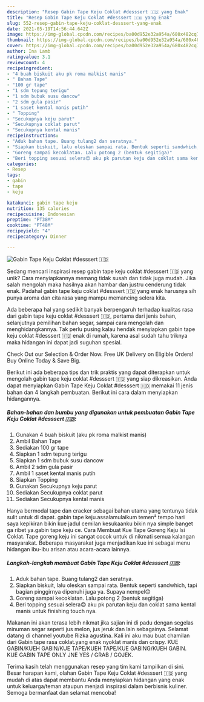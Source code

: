 ```yaml
---
description: "Resep Gabin Tape Keju Coklat #desssert 🇮🇩 yang Enak"
title: "Resep Gabin Tape Keju Coklat #desssert 🇮🇩 yang Enak"
slug: 552-resep-gabin-tape-keju-coklat-desssert-yang-enak
date: 2021-05-19T14:56:44.642Z
image: https://img-global.cpcdn.com/recipes/ba00d952e32a954a/680x482cq70/gabin-tape-keju-coklat-desssert-foto-resep-utama.jpg
thumbnail: https://img-global.cpcdn.com/recipes/ba00d952e32a954a/680x482cq70/gabin-tape-keju-coklat-desssert-foto-resep-utama.jpg
cover: https://img-global.cpcdn.com/recipes/ba00d952e32a954a/680x482cq70/gabin-tape-keju-coklat-desssert-foto-resep-utama.jpg
author: Ina Lamb
ratingvalue: 3.1
reviewcount: 4
recipeingredient:
- "4 buah biskuit aku pk roma malkist manis"
- " Bahan Tape"
- "100 gr tape"
- "1 sdm tepung terigu"
- "1 sdm bubuk susu dancow"
- "2 sdm gula pasir"
- "1 saset kental manis putih"
- " Topping"
- "Secukupnya keju parut"
- "Secukupnya coklat parut"
- "Secukupnya kental manis"
recipeinstructions:
- "Aduk bahan tape. Buang tulang2 dan seratnya."
- "Siapkan biskuit, lalu oleskan sampai rata. Bentuk seperti sandwhich, tapi bagian pinggirnya dipenuhi juga ya. Supaya nempel😊"
- "Goreng sampai kecoklatan. Lalu potong 2 (bentuk segitiga)"
- "Beri topping sesuai selera😊 aku pk parutan keju dan coklat sama kental manis untuk finishing touch nya."
categories:
- Resep
tags:
- gabin
- tape
- keju

katakunci: gabin tape keju 
nutrition: 135 calories
recipecuisine: Indonesian
preptime: "PT38M"
cooktime: "PT48M"
recipeyield: "4"
recipecategory: Dinner

---
```



![Gabin Tape Keju Coklat #desssert 🇮🇩](https://img-global.cpcdn.com/recipes/ba00d952e32a954a/680x482cq70/gabin-tape-keju-coklat-desssert-foto-resep-utama.jpg)

Sedang mencari inspirasi resep gabin tape keju coklat #desssert 🇮🇩 yang unik? Cara menyiapkannya memang tidak susah dan tidak juga mudah. Jika salah mengolah maka hasilnya akan hambar dan justru cenderung tidak enak. Padahal gabin tape keju coklat #desssert 🇮🇩 yang enak harusnya sih punya aroma dan cita rasa yang mampu memancing selera kita.

Ada beberapa hal yang sedikit banyak berpengaruh terhadap kualitas rasa dari gabin tape keju coklat #desssert 🇮🇩, pertama dari jenis bahan, selanjutnya pemilihan bahan segar, sampai cara mengolah dan menghidangkannya. Tak perlu pusing kalau hendak menyiapkan gabin tape keju coklat #desssert 🇮🇩 enak di rumah, karena asal sudah tahu triknya maka hidangan ini dapat jadi suguhan spesial.

Check Out our Selection &amp; Order Now. Free UK Delivery on Eligible Orders! Buy Online Today &amp; Save Big.


Berikut ini ada beberapa tips dan trik praktis yang dapat diterapkan untuk mengolah gabin tape keju coklat #desssert 🇮🇩 yang siap dikreasikan. Anda dapat menyiapkan Gabin Tape Keju Coklat #desssert 🇮🇩 memakai 11 jenis bahan dan 4 langkah pembuatan. Berikut ini cara dalam menyiapkan hidangannya.

<!--inarticleads1-->

##### Bahan-bahan dan bumbu yang digunakan untuk pembuatan Gabin Tape Keju Coklat #desssert 🇮🇩:

1. Gunakan 4 buah biskuit (aku pk roma malkist manis)
1. Ambil  Bahan Tape
1. Sediakan 100 gr tape
1. Siapkan 1 sdm tepung terigu
1. Siapkan 1 sdm bubuk susu dancow
1. Ambil 2 sdm gula pasir
1. Ambil 1 saset kental manis putih
1. Siapkan  Topping
1. Gunakan Secukupnya keju parut
1. Sediakan Secukupnya coklat parut
1. Sediakan Secukupnya kental manis


Hanya bermodal tape dan cracker sebagai bahan utama yang tentunya tidak sulit untuk di dapat. gabin tape keju.assalamulaikum temen² tempo hari saya kepikiran bikin kue jadul cemilan kesukaanku bikin nya simple banget ga ribet ya.gabin tape keju ce. Cara Membuat Kue Tape Goreng Keju Isi Coklat. Tape goreng keju ini sangat cocok untuk di nikmati semua kalangan masyarakat. Beberapa masyarakat juga menjadikan kue ini sebagai menu hidangan ibu-ibu arisan atau acara-acara lainnya. 

<!--inarticleads2-->

##### Langkah-langkah membuat Gabin Tape Keju Coklat #desssert 🇮🇩:

1. Aduk bahan tape. Buang tulang2 dan seratnya.
1. Siapkan biskuit, lalu oleskan sampai rata. Bentuk seperti sandwhich, tapi bagian pinggirnya dipenuhi juga ya. Supaya nempel😊
1. Goreng sampai kecoklatan. Lalu potong 2 (bentuk segitiga)
1. Beri topping sesuai selera😊 aku pk parutan keju dan coklat sama kental manis untuk finishing touch nya.


Makanan ini akan terasa lebih nikmat jika sajian ini di padu dengan segelas minuman segar seperti jus melon, jus jeruk dan lain sebagainya. Selamat datang di channel youtube Rizka agustina. Kali ini aku mau buat chamilan dari Gabin tape rasa coklat.yang enak nyoklat manis dan crispy. KUE GABIN/KUEH GABIN/KUE TAPE/KUEH TAPE/KUE GABING/KUEH GABIN. KUE GABIN TAPE ONLY JNE YES / GRAB / GOJEK. 

Terima kasih telah menggunakan resep yang tim kami tampilkan di sini. Besar harapan kami, olahan Gabin Tape Keju Coklat #desssert 🇮🇩 yang mudah di atas dapat membantu Anda menyiapkan hidangan yang enak untuk keluarga/teman ataupun menjadi inspirasi dalam berbisnis kuliner. Semoga bermanfaat dan selamat mencoba!
